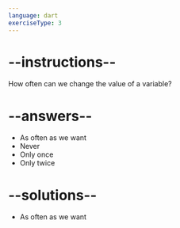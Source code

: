 ```yaml
---
language: dart
exerciseType: 3
---
```


# --instructions--

How often can we change the value of a variable?

# --answers--

- As often as we want
- Never
- Only once
- Only twice

# --solutions--

- As often as we want
